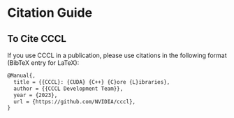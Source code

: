 # Citation Guide

## To Cite CCCL 
If you use CCCL in a publication, please use citations in the following format (BibTeX entry for LaTeX):
```tex
@Manual{,
  title = {{CCCL}: {CUDA} {C++} {C}ore {L}ibraries},
  author = {{CCCL Development Team}},
  year = {2023},
  url = {https://github.com/NVIDIA/cccl},
}
```
